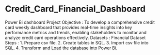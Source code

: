 # Credit_Card_Financial_Dashboard
Power Bi dashboard
Project Objective : To develop a comprehensive credit 
                    card weekly dashboard that 
                    provides real-time insights into key 
                    performance metrics and trends, 
                    enabling stakeholders to monitor 
                    and analyze credit card operations 
                    effectively.
Datasets : Financial Dataset
Steps : 1. Prepare csv file. 
        2. Create tables in SQL.
        3. Import csv file into SQL.
        4. Transform and Load the database into Power Bi.
